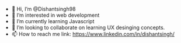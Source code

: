 - 👋 Hi, I’m @Dishantsingh98
- 👀 I’m interested in web development
- 🌱 I’m currently learning Javascript
- 💞️ I’m looking to collaborate on learning UX desinging concepts.
- 📫 How to reach me link: https://www.linkedin.com/in/dishantsingh/


